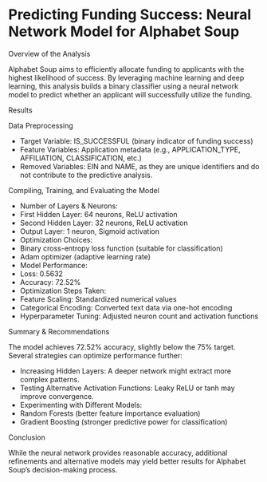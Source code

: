 # Predicting Funding Success: Neural Network Model for Alphabet Soup
Overview of the Analysis

Alphabet Soup aims to efficiently allocate funding to applicants with the highest likelihood of success. By leveraging machine learning and deep learning, this analysis builds a binary classifier using a neural network model to predict whether an applicant will successfully utilize the funding.

Results

Data Preprocessing
- Target Variable: IS_SUCCESSFUL (binary indicator of funding success)
- Feature Variables: Application metadata (e.g., APPLICATION_TYPE, AFFILIATION, CLASSIFICATION, etc.)
- Removed Variables: EIN and NAME, as they are unique identifiers and do not contribute to the predictive analysis.

Compiling, Training, and Evaluating the Model
- Number of Layers & Neurons:
- First Hidden Layer: 64 neurons, ReLU activation
- Second Hidden Layer: 32 neurons, ReLU activation
- Output Layer: 1 neuron, Sigmoid activation
- Optimization Choices:
- Binary cross-entropy loss function (suitable for classification)
- Adam optimizer (adaptive learning rate)
- Model Performance:
- Loss: 0.5632
- Accuracy: 72.52%
- Optimization Steps Taken:
- Feature Scaling: Standardized numerical values
- Categorical Encoding: Converted text data via one-hot encoding
- Hyperparameter Tuning: Adjusted neuron count and activation functions

Summary & Recommendations

The model achieves 72.52% accuracy, slightly below the 75% target. Several strategies can optimize performance further:
- Increasing Hidden Layers: A deeper network might extract more complex patterns.
- Testing Alternative Activation Functions: Leaky ReLU or tanh may improve convergence.
- Experimenting with Different Models:
- Random Forests (better feature importance evaluation)
- Gradient Boosting (stronger predictive power for classification)

Conclusion

While the neural network provides reasonable accuracy, additional refinements and alternative models may yield better results for Alphabet Soup’s decision-making process.
